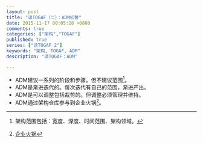 ```yaml
---
layout: post
title: "读TOGAF（二）：ADM初瞥"
date: 2015-11-17 00:05:18 +0800
comments: true
categories: ["架构","TOGAF"]
published: true
series: ["读TOGAF 2"]
keywords: "架构, TOGAF, ADM"
description: "读TOGAF：ADM"

---
```


<!--more-->

* ADM建议一系列的阶段和步骤。但不建议范围[^1]。
* ADM是渐进迭代的。每次迭代有自己的范围，渐进产出。
* ADM是可以调整包括裁剪的。但调整必须管理并维持。
* ADM通过架构仓库参与到企业火锅[^2]。


[^1]: 架构范围包括：宽度、深度、时间范围、架构领域。
[^2]: [企业火锅](/2015/11/07/togaf/)